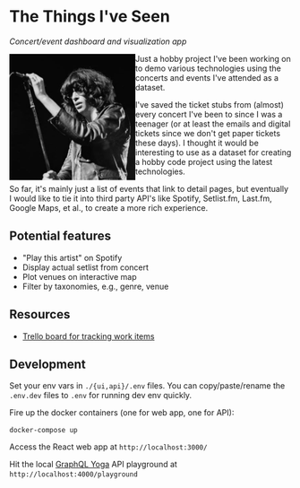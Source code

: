 # The Things I've Seen

_Concert/event dashboard and visualization app_

<img src="repo-icon.jpg" alt="Joey Ramone" title="Joey Ramone" width="225" align="left"></img>

Just a hobby project I've been working on to demo various technologies using the concerts and events I've attended as a dataset.

I've saved the ticket stubs from (almost) every concert I've been to since I was a teenager (or at least the emails and digital tickets since we don't get paper tickets these days).  I thought it would be interesting to use as a dataset for creating a hobby code project using the latest technologies.

So far, it's mainly just a list of events that link to detail pages, but eventually I would like to tie it into third party API's like Spotify, Setlist.fm, Last.fm, Google Maps, et al., to create a more rich experience.

## Potential features

* "Play this artist" on Spotify
* Display actual setlist from concert
* Plot venues on interactive map
* Filter by taxonomies, e.g., genre, venue

## Resources

  * [Trello board for tracking work items](https://trello.com/b/oMusq7vm/the-things-ive-seen)

## Development

Set your env vars in `./{ui,api}/.env` files.  You can copy/paste/rename the `.env.dev` files to `.env` for running dev env quickly.

Fire up the docker containers (one for web app, one for API):

```
docker-compose up
```

Access the React web app at `http://localhost:3000/`

Hit the local [GraphQL Yoga](https://the-guild.dev/graphql/yoga-server/docs) API playground at `http://localhost:4000/playground`
